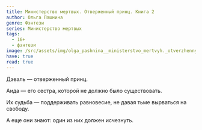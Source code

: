 ```yaml
---
title: Министерство мертвых. Отверженный принц. Книга 2
author: Ольга Пашнина
genre: Фэнтези
series: Министерство мертвых
tags:
  - 16+
  - фэнтези
image: /src/assets/img/olga_pashnina__ministerstvo_mertvyh._otverzhennyj_prints.jpeg
have: true
read: true
---
```

Дэваль — отверженный принц. 

Аида — его сестра, которой не должно было существовать. 

Их судьба — поддерживать равновесие, не давая тьме вырваться на свободу. 

А еще они знают: один из них должен исчезнуть.
